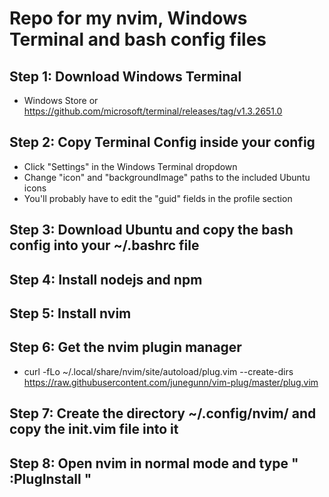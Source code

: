 # Repo for my nvim, Windows Terminal and bash config files

## Step 1: Download Windows Terminal
- Windows Store or https://github.com/microsoft/terminal/releases/tag/v1.3.2651.0

## Step 2: Copy Terminal Config inside your config
- Click "Settings" in the Windows Terminal dropdown
- Change "icon" and "backgroundImage" paths to the included Ubuntu icons
- You'll probably have to edit the "guid" fields in the profile section

## Step 3: Download Ubuntu and copy the bash config into your ~/.bashrc file

## Step 4: Install nodejs and npm

## Step 5: Install nvim

## Step 6: Get the nvim plugin manager
- curl -fLo ~/.local/share/nvim/site/autoload/plug.vim --create-dirs https://raw.githubusercontent.com/junegunn/vim-plug/master/plug.vim

## Step 7: Create the directory ~/.config/nvim/ and copy the init.vim file into it

## Step 8: Open nvim in normal mode and type " :PlugInstall "
